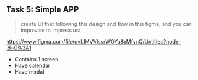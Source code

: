 ## **Task 5: Simple APP**

> create UI that following this design and flow in this figma, and you can improvise to impress us:
> 
https://www.figma.com/file/uvLIMVVlssrWOYa8xMfvnQ/Untitled?node-id=0%3A1
* Contains 1 screen
* Have calendar
* Have modal
